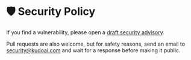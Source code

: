 # 🛡️ Security Policy

If you find a vulnerability, please open a [draft security advisory](https://github.com/KudoAI/kudoai.com/security/advisories/new).

Pull requests are also welcome, but for safety reasons, send an email to security@kudoai.com and wait for a response before making it public.
